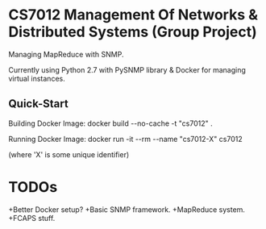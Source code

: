 # CS7012 Management Of Networks & Distributed Systems (Group Project)
Managing MapReduce with SNMP.

Currently using Python 2.7 with PySNMP library & Docker for managing virtual instances.

## Quick-Start

Building Docker Image: docker build --no-cache -t "cs7012" .

Running Docker Image: docker run -it --rm --name "cs7012-X" cs7012

(where 'X' is some unique identifier)

# TODOs

+Better Docker setup?
+Basic SNMP framework.
+MapReduce system.
+FCAPS stuff.
